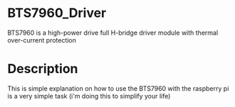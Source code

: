 # BTS7960_Driver
BTS7960 is a  high-power drive full H-bridge driver module with thermal over-current protection


# Description
This is simple explanation on how to use the BTS7960 with the raspberry pi is a very simple task 
(i'm doing this to simplify your life)
